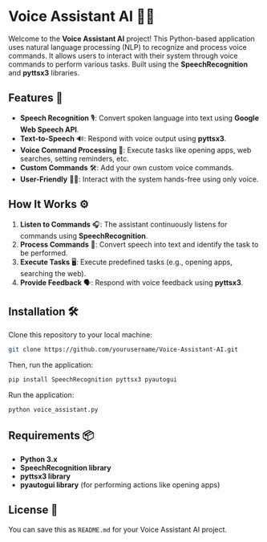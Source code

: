# Voice Assistant AI 🎤🤖

Welcome to the **Voice Assistant AI** project! This Python-based application uses natural language processing (NLP) to recognize and process voice commands. It allows users to interact with their system through voice commands to perform various tasks. Built using the **SpeechRecognition** and **pyttsx3** libraries.

## Features 🔑
- **Speech Recognition** 🎙️: Convert spoken language into text using **Google Web Speech API**.
- **Text-to-Speech** 🔊: Respond with voice output using **pyttsx3**.
- **Voice Command Processing** 🧠: Execute tasks like opening apps, web searches, setting reminders, etc.
- **Custom Commands** 🛠️: Add your own custom voice commands.
- **User-Friendly** 👨‍💻: Interact with the system hands-free using only voice.

## How It Works ⚙️
1. **Listen to Commands** 🎧: The assistant continuously listens for commands using **SpeechRecognition**.
2. **Process Commands** 🧠: Convert speech into text and identify the task to be performed.
3. **Execute Tasks** 🖥️: Execute predefined tasks (e.g., opening apps, searching the web).
4. **Provide Feedback** 🗣️: Respond with voice feedback using **pyttsx3**.

## Installation 🛠️
Clone this repository to your local machine:

```bash
git clone https://github.com/yourusername/Voice-Assistant-AI.git

```

Then, run the application:

```bash
pip install SpeechRecognition pyttsx3 pyautogui

```
Run the application:
```bash
python voice_assistant.py

```

## Requirements 📦
- **Python 3.x**
- **SpeechRecognition library**
- **pyttsx3 library**
- **pyautogui library** (for performing actions like opening apps)

## License 📝
You can save this as `README.md` for your Voice Assistant AI project.

